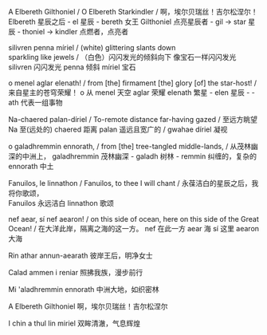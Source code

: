 A Elbereth Gilthoniel /
O Elbereth Starkindler  /
啊，埃尔贝瑞丝！吉尔松涅尔！  
	Elbereth 星辰之后
	- el 星辰
	- bereth 女王
	Gilthoniel 点亮星辰者
	- gil -> star 星辰
	- thoniel -> kindler 点燃者，点亮者

silivren penna míriel /
(white) glittering slants down  
sparkling like jewels  /
（白色）闪闪发光的倾斜向下
像宝石一样闪闪发光
	silivren 闪闪发光
	penna 倾斜
	míriel 宝石

o menel aglar elenath! /
from \[the] firmament \[the] glory \[of] the star-host!   /
来自星主的苍穹荣耀！
	o 从
	menel 天空
	aglar 荣耀
	elenath 繁星
	- elen 星辰
	- -ath 代表一组事物

Na-chaered palan-díriel /
To-remote distance far-having gazed /
至远方眺望
	Na 至(远处的)
	chaered 距离
	palan 遥远且宽广的 / gwahae
	díriel 凝视

o galadhremmin ennorath, /
from \[the] tree-tangled middle-lands,   /
从茂林幽深的中洲上，
	galadhremmin 茂林幽深
	- galadh 树林
	- remmin 纠缠的，复杂的
	ennorath 中土

Fanuilos, le linnathon /
Fanuilos, to thee I will chant  /
永葆洁白的星辰之后，我将你歌颂，  
	Fanuilos 永远洁白
	linnathon 歌颂

nef aear, sí nef aearon! /
on this side of ocean, here on this side of the Great Ocean! /
在大洋此岸，隔离之海的这一方。
	nef 在此一方
	aear 海
	sí 这里
	aearon 大海

Rin athar annun-aearath
彼岸王后，明净女士

Calad ammen i reniar
照拂我族，漫步前行

Mi 'aladhremmin ennorath
中洲大地，如织密林

A Elbereth Gilthoniel
啊，埃尔贝瑞丝！吉尔松涅尔

I chin a thul lin miriel
双眸清澈，气息辉煌